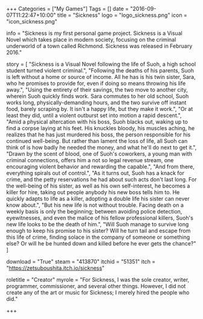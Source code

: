 +++
Categories = ["My Games"]
Tags = []
date = "2016-09-07T11:22:47+10:00"
title = "Sickness"
logo = "logo_sickness.png"
icon = "icon_sickness.png"

info = "Sickness is my first personal game project. Sickness is a Visual Novel which takes place in modern society, focusing on the criminal underworld of a town called Richmond. Sickness was released in February 2016."

story = [
	"Sickness is a Visual Novel following the life of Suoh, a high school student turned violent criminal.",
	"Following the deaths of his parents, Suoh is left without a home or source of income. All he has is his twin sister, Sara, who he promises to provide for, even if doing so means throwing his life away.",
	"Using the entirety of their savings, the two move to another city, wherein Suoh quickly finds work. Sara commutes to her old school, Suoh works long, physically-demanding hours, and the two survive off instant food, barely scraping by. It isn't a happy life, but they make it work.",
	"Or at least they did, until a violent outburst set into motion a rapid descent.",
	"Amid a physical altercation with his boss, Suoh blacks out, waking up to find a corpse laying at his feet. His knuckles bloody, his muscles aching, he realizes that he has just murdered his boss, the person responsible for his continued well-being. But rather than lament the loss of life, all Suoh can think of is how badly he needed the money, and what he'll do next to get it.",
	"Drawn by the scent of blood, one of Suoh's coworkers, a young man with criminal connections, offers him a not so legal revenue stream, one encouraging violent behavior and rewarding the capable.",
	"And from there, everything spirals out of control.",
	"As it turns out, Suoh has a knack for crime, and the petty reservations he had about such acts don't last long. For the well-being of his sister, as well as his own self-interest, he becomes a killer for hire, taking out people anybody his new boss tells him to. He quickly adapts to life as a killer, adopting a double life his sister can never know about.",
	"But his new life is not without trouble. Facing death on a weekly basis is only the beginning; between avoiding police detection, eyewitnesses, and even the malice of his fellow professional killers, Suoh's new life looks to be the death of him.",
	"Will Suoh manage to survive long enough to keep his promise to his sister? Will he turn tail and escape from this life of crime, finding solace in the company of someone or something else? Or will he be hunted down and killed before he ever gets the chance?"
]

download = "True"
steam = "413870"
itchid = "51351"
itch = "https://zetsuboushita.itch.io/sickness"

roletitle = "Creator"
myrole = "For Sickness, I was the sole creator, writer, programmer, commissioner, and several other things. However, I did not create any of the art or music for Sickness; I merely hired the people who did."


+++